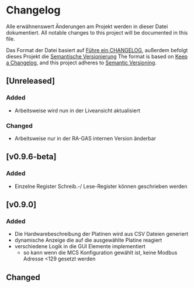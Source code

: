 # Changelog
Alle erwähnenswert Änderungen am Projekt werden in dieser Datei dokumentiert.
All notable changes to this project will be documented in this file.

Das Format der Datei basiert auf [Führe ein CHANGELOG](https://keepachangelog.com/de/1.0.0/),
außerdem befolgt dieses Projekt die [Semantische Versionierung](https://semver.org/lang/de/spec/v2.0.0.html)
The format is based on [Keep a Changelog](https://keepachangelog.com/en/1.0.0/),
and this project adheres to [Semantic Versioning](https://semver.org/spec/v2.0.0.html).

## [Unreleased]
### Added
- Arbeitsweise wird nun in der Liveansicht aktualisiert

### Changed
- Arbeitsweise nur in der RA-GAS internen Version änderbar

## [v0.9.6-beta]
### Added
- Einzelne Register Schreib.-/ Lese-Register können geschrieben werden

## [v0.9.0]
### Added
- Die Hardwarebeschreibung der Platinen wird aus CSV Dateien generiert
- dynamische Anzeige die auf die ausgewählte Platine reagiert
- verschiedene Logik in die GUI Elemente implementiert
    * so kann wenn die MCS Konfiguration gewählt ist, keine Modbus Adresse <129 gesetzt werden

## Changed

[v0.1.0]: https://gitlab.com/RA-GAS-GmbH/rgms_konfig/-/tags/v0.1.0
